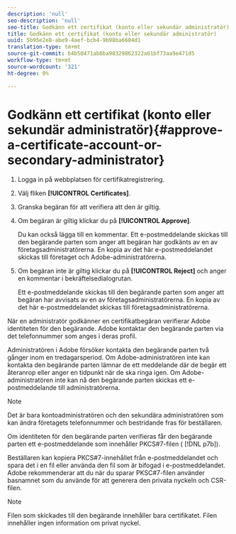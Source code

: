 ```yaml
---
description: 'null'
seo-description: 'null'
seo-title: Godkänn ett certifikat (konto eller sekundär administratör)
title: Godkänn ett certifikat (konto eller sekundär administratör)
uuid: 5b95e2e8-abe9-4aef-bcb4-9b98ba6604d1
translation-type: tm+mt
source-git-commit: b4b50471ab0ba98329862322a61bf73aa9e471d5
workflow-type: tm+mt
source-wordcount: '321'
ht-degree: 0%

---
```



# Godkänn ett certifikat (konto eller sekundär administratör){#approve-a-certificate-account-or-secondary-administrator}

1. Logga in på webbplatsen för certifikatregistrering.
1. Välj fliken **[!UICONTROL Certificates]**.
1. Granska begäran för att verifiera att den är giltig.
1. Om begäran är giltig klickar du på **[!UICONTROL Approve]**.

   Du kan också lägga till en kommentar. Ett e-postmeddelande skickas till den begärande parten som anger att begäran har godkänts av en av företagsadministratörerna. En kopia av det här e-postmeddelandet skickas till företaget och Adobe-administratörerna.

1. Om begäran inte är giltig klickar du på **[!UICONTROL Reject]** och anger en kommentar i bekräftelsedialogrutan.

   Ett e-postmeddelande skickas till den begärande parten som anger att begäran har avvisats av en av företagsadministratörerna. En kopia av det här e-postmeddelandet skickas till företagsadministratörerna.

När en administratör godkänner en certifikatbegäran verifierar Adobe identiteten för den begärande. Adobe kontaktar den begärande parten via det telefonnummer som anges i deras profil.

Administratören i Adobe försöker kontakta den begärande parten två gånger inom en tredagarsperiod. Om Adobe-administratören inte kan kontakta den begärande parten lämnar de ett meddelande där de begär ett återanrop eller anger en tidpunkt när de ska ringa igen. Om Adobe-administratören inte kan nå den begärande parten skickas ett e-postmeddelande till administratörerna.

>[!NOTE]
>
>Det är bara kontoadministratören och den sekundära administratören som kan ändra företagets telefonnummer och bestridande fras för beställaren.

Om identiteten för den begärande parten verifieras får den begärande parten ett e-postmeddelande som innehåller PKCS#7-filen ( [!DNL p7b]).

Beställaren kan kopiera PKCS#7-innehållet från e-postmeddelandet och spara det i en fil eller använda den fil som är bifogad i e-postmeddelandet. Adobe rekommenderar att du när du sparar PKSC#7-filen använder basnamnet som du använde för att generera den privata nyckeln och CSR-filen.

>[!NOTE]
>
>Filen som skickades till den begärande innehåller bara certifikatet. Filen innehåller ingen information om privat nyckel.

